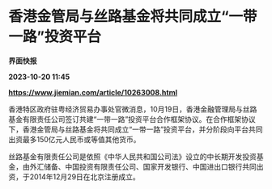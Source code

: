 # 香港金管局与丝路基金将共同成立“一带一路”投资平台
**界面快报**

**2023-10-20 11:45**

**https://www.jiemian.com/article/10263008.html**

香港特区政府驻粤经济贸易办事处官微消息，10月19日，香港金融管理局与丝路基金有限责任公司签订共建“一带一路”投资平台合作框架协议。在合作框架协议下，香港金管局与丝路基金将共同成立“一带一路”投资平台，并分阶段向平台共同出资最多150亿元人民币或等值其他货币。

丝路基金有限责任公司是依照《中华人民共和国公司法》设立的中长期开发投资基金，由外汇储备、中国投资有限责任公司、国家开发银行、中国进出口银行共同出资，于2014年12月29日在北京注册成立。